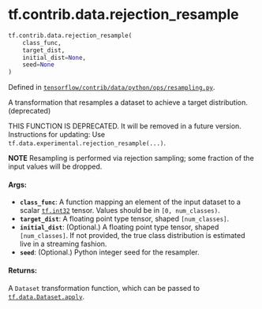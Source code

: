 <div itemscope itemtype="http://developers.google.com/ReferenceObject">
<meta itemprop="name" content="tf.contrib.data.rejection_resample" />
<meta itemprop="path" content="Stable" />
</div>

# tf.contrib.data.rejection_resample

``` python
tf.contrib.data.rejection_resample(
    class_func,
    target_dist,
    initial_dist=None,
    seed=None
)
```



Defined in [`tensorflow/contrib/data/python/ops/resampling.py`](/code/stable/tensorflow/contrib/data/python/ops/resampling.py).

A transformation that resamples a dataset to achieve a target distribution. (deprecated)

THIS FUNCTION IS DEPRECATED. It will be removed in a future version.
Instructions for updating:
Use `tf.data.experimental.rejection_resample(...)`.

**NOTE** Resampling is performed via rejection sampling; some fraction
of the input values will be dropped.

#### Args:

* <b>`class_func`</b>: A function mapping an element of the input dataset to a scalar
    <a href="../../../tf.md#int32"><code>tf.int32</code></a> tensor. Values should be in `[0, num_classes)`.
* <b>`target_dist`</b>: A floating point type tensor, shaped `[num_classes]`.
* <b>`initial_dist`</b>: (Optional.)  A floating point type tensor, shaped
    `[num_classes]`.  If not provided, the true class distribution is
    estimated live in a streaming fashion.
* <b>`seed`</b>: (Optional.) Python integer seed for the resampler.


#### Returns:

A `Dataset` transformation function, which can be passed to
<a href="../../../tf/data/Dataset.md#apply"><code>tf.data.Dataset.apply</code></a>.